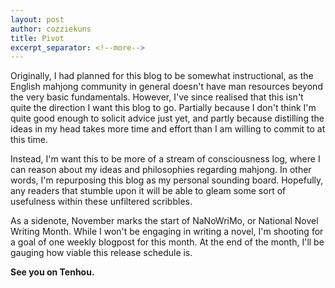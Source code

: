 ```yaml
---
layout: post
author: cozziekuns
title: Pivot
excerpt_separator: <!--more-->
---
```


Originally, I had planned for this blog to be somewhat instructional, as the English mahjong 
community in general doesn't have man resources beyond the very basic fundamentals. However, I've 
since realised that this isn't quite the direction I want this blog to go. Partially because I 
don't think I'm quite good enough to solicit advice just yet, and partly because distilling the 
ideas in my head takes more time and effort than I am willing to commit to at this time.

Instead, I'm want this to be more of a stream of consciousness log, where I can reason about my 
ideas and philosophies regarding mahjong. In other words, I'm repurposing this blog as my personal 
sounding board. Hopefully, any readers that stumble upon it will be able to gleam some 
sort of usefulness within these unfiltered scribbles.

As a sidenote, November marks the start of NaNoWriMo, or National Novel Writing Month. While I 
won't be engaging in writing a novel, I'm shooting for a goal of one weekly blogpost for this 
month. At the end of the month, I'll be gauging how viable this release schedule is.

**See you on Tenhou.**